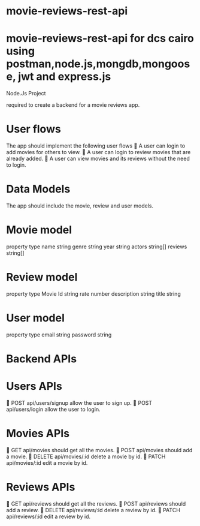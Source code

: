 # movie-reviews-rest-api
# movie-reviews-rest-api for dcs cairo using postman,node.js,mongdb,mongoose, jwt and express.js
Node.Js Project

required to create a backend for a movie reviews app.

# User flows

The app should implement the following user flows
 A user can login to add movies for others to view.
 A user can login to review movies that are already added.
 A user can view movies and its reviews without the need to login.

# Data Models

The app should include the movie, review and user models.

# Movie model

property type
name string
genre string
year string
actors string[]
reviews string[]

# Review model

property type
Movie Id string
rate number
description string
title string

# User model

property type
email string
password string

# Backend APIs
 
# Users APIs

 POST api/users/signup allow the user to sign up.
 POST api/users/login allow the user to login.

# Movies APIs

 GET api/movies should get all the movies.
 POST api/movies should add a movie.
 DELETE api/movies/:id delete a movie by id.
 PATCH api/movies/:id edit a movie by id.

# Reviews APIs

 GET api/reviews should get all the reviews.
 POST api/reviews should add a review.
 DELETE api/reviews/:id delete a review by id.
 PATCH api/reviews/:id edit a review by id.
